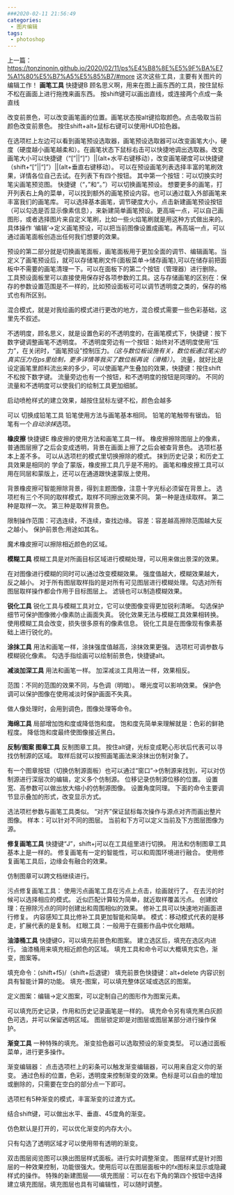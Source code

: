 ```yaml
---
###2020-02-11 21:56:49
categories:
 - 图片编辑
tags:
 - photoshop
---
```

上一篇：
	https://tonzinonin.github.io/2020/02/11/ps%E4%B8%8E%E5%9F%BA%E7%A1%80%E5%B7%A5%E5%85%B7/#more
这次这些工具，主要有关图片的编辑工作！<!--more-->
**画笔工具**
快捷键B
顾名思义啊，用来在图上画东西的工具，按住鼠标不松在画面上进行拖拽来画东西。
按shift键可以画出直线，或连接两个点成一条直线

改变前景色，可以改变画笔画的位置。画笔状态按alt键拾取颜色。点击吸取当前颜色改变前景色。
按住shift+alt+鼠标右键可以使用HUD拾色器。

在选项栏上左边可以看到画笔预设选取器，画笔预设选取器可以改变画笔大小，硬度（硬度越小画笔越柔和）。在画笔状态下鼠标右击可以快捷地调出选取器。改变画笔大小可以快捷键（“[”||“]”）||(alt+水平右键移动），改变画笔硬度可以快捷键（shift+“[”||“]”）||(alt+垂直右键移动）。
可以在预设画笔列表选择丰富的笔刷效果，详情各位自己去试。在列表下有四个按钮。
其中第一个按钮：可以切换实时笔尖画笔预览图。
快捷键（“，”和“。”）可以切换画笔预设。
想要更多的画笔，打开列表右上角的菜单，可以找到额外的画笔预设内容。也可以通过载入外部画笔来丰富我们的画笔库。
可以选择基本画笔，调节硬度大小，点击新建画笔预设按钮（可以勾选是否显示像素信息），来新建简单画笔预设。更高端一点，可以自己画图形，或者选择图片来自定义笔刷，比如一些火焰笔刷就是用这种方式做出来的。具体操作 ‘编辑’->定义画笔预设，可以把当前图像设置成画笔。再高端一点，可以通过画笔面板创造出任何我们想要的效果。

预设的第二部分就是切换画笔面板，画笔面板用于更加全面的调节、编辑画笔。当定义了画笔预设后，就可以存储笔刷文件(面板菜单->储存画笔),可以在储存前把面板中不需要的画笔清理一下。可以在面板下的第二个按钮（管理器）进行删除。
工具预设面板里可以直接使用保存好各项参数的工具。这与存储画笔的区别在：保存的参数设置范围是不一样的，比如预设面板可可以调节透明度之类的，保存的格式也有所区别。

混合模式，就是对我绘画的模式进行更改的地方，混合模式需要一些色彩基础，这里先不叙述。

不透明度，顾名思义，就是设置色彩的不透明度的，在画笔模式下，快捷键：按下数字键调整画笔不透明度。
不透明度旁边有一个按钮：始终对不透明度使用“压力”，在关闭时，“画笔预设”控制压力。*（这与数位板设施有关，数位板通过笔尖的真实压力在ps里绘制，更多详情等我买了数位板再说（滑稽））*。
流量，就好比是设定画笔里颜料流出来的多少，可以使画笔产生叠加的效果，快捷键：按住shift不松按下数字键。
流量旁边也有一个按钮，和不透明度的按钮是同理的。
不同的流量和不透明度可以使我们的绘制工具更加细腻。

启动喷枪样式的建立效果，越按住鼠标左键不松，颜色会越多

可以 切换成铅笔工具
铅笔使用方法与画笔基本相同。
铅笔的笔触带有锯齿。
铅笔有一个*自动涂抹*选项。

**橡皮擦**
快捷键E
橡皮擦的使用方法和画笔工具一样。
橡皮擦擦除图层上的像素，普通图层擦了之后会变成透明，背景在画面上擦了之后会被查背景色。
选项栏基本上差不多。
可以从选项栏的模式里切换擦除的模式。
抹到历史记录；和历史工具效果是相同的
学会了蒙版，橡皮擦工具几乎是不用的。
画笔和橡皮擦工具可以用在同层和蒙版上，还可以在通道跟快速蒙版上使用。

背景橡皮擦可智能擦除背景，得到主题图像，注意十字光标必须留在背景上。
选项栏有三个不同的取样模式，取样不同擦出效果不同。
第一种是连续取样。
第二种是取样一次。
第三种是取样背景色。 

限制操作范围：可选连续，不连续，查找边缘。
容差：容差越高擦除范围越大反之越小。
保护前景色:用途如其名。

魔术橡皮擦可以擦除相近颜色的区域。

**模糊工具**
模糊工具是对所画目标区域进行模糊处理，可以用来做出景深的效果。

在对图像进行模糊的同时可以通过改变模糊效果。
强度值越大，模糊效果越大，反之越小。
对于所有图层取样指的是对所有可见图层进行模糊处理。勾选对所有图层取样操作都会作用于目标图层上。
滤镜也可以制造模糊效果。

**锐化工具**
锐化工具与模糊工具对立，它可以使图像变得更加锐利清晰。 
勾选保护细节可保护图像微小像素防止画面失真。
锐化效果无法与模糊工具效果相转换。使用模糊工具会改变，损失很多原有的像素信息。
锐化工具是在图像现有像素基础上进行锐化的。

**涂抹工具**
用法和画笔一样，涂抹强度值越高，涂抹效果更强。
选项栏可调参数与模糊锐化像素。
勾选手指绘画可以绘制前景色，快捷键alt。

**减淡加深工具**
用法和画笔一样。
加深减淡工具用法一样，效果相反。

范围：不同的范围的效果不同，与色调（明暗）。
曝光度可以影响效果。
保护色调可以保护图像在使用减淡时保护画面不失真。

做人像处理时，会用到调色，图像处理等命令。

**海绵工具**
局部增加饱和度或降低饱和度。
饱和度先简单来理解就是：色彩的鲜艳程度。
降低饱和度最终使图像接近黑白。

**反制/图案 图章工具**
反制图章工具。
按住alt键，光标变成靶心形状后代表可以寻找仿制源的区域。
取样后就可以按照画笔画法来涂抹出仿制对象了。

有一个图章按钮（切换仿制源面板）也可以通过“窗口”->仿制源来找到，可以对仿制源进行深层次的编辑，定义多个仿制源。
位移记录仿制源位移的位置。
设置宽、高参数可以做出放大缩小的仿制源图像。
设置角度同理。
下面的命令主要调节显示叠加的形式，改变显示方式。

选法项栏参数与画笔工具类似。
“对齐”保证鼠标每次操作与源点对齐而画出整片图像。
样本：可以针对不同的图层。
当前和下方可以定义当前及下方图层图像为源。

**修复画笔工具**
快捷键“J”，shift+j可以在工具组里进行切换。
用法和仿制图章工具基本上是一样的。
修复画笔有一定的智能性，可以和周围环境进行融合。
使用修复画笔工具后，边缘会有融合的效果。

仿制图章可以跨文档继续进行。

污点修复画笔工具：
使用污点画笔工具在污点上点击，绘画就行了。
在去污的时候可以选择相应的模式。
近似匹配计算较为简单，就近取样覆盖污点。
创建纹理：在擦除污点的同时创建出和周围相似的效果。
修补工具可以快速地对画面进行修复。
内容感知工具比修补工具更加智能和简单。
模式：移动模式代表的是移走，扩展代表的是复制。
红眼工具：一般用于在摄影作品中优化眼睛。

**油漆桶工具**
快捷键G，可以填充前景色和图案。 建立选区后，填充在选区内进行。
油漆桶用来填充相近颜色的区域。
填充工具和命令可以大概填充实色，渐变，图案等。

填充命令：(shift+f5)/（shift+后退键）
填充前景色快捷键：alt+delete
内容识别具有智能计算的功能。
填充-图案，可以填充整体区域或选区的图案。

定义图案：编辑->定义图案，可以定制自己的图形作为图案元素。

可以填充历史记录，作用和历史记录画笔是一样的。
填充命令另有填充黑白灰颜色可选，并可以保留透明区域。
图层锁定即是对图层或图层某部分进行操作保护。

**渐变工具**
一种特殊的填充。
渐变拾色器可以选取预设的渐变类型。
可以通过面板菜单，进行更多操作。

渐变编辑器：
点击选项栏上的彩条可以触发渐变编辑器，可以用来自定义你的渐变。
通过色标的位置，色彩，透明度来控制渐变的效果。色标是可以自由的增加或删除的，只需要在空白的部分点一下即可。

选项栏有5种渐变的模式，丰富渐变的过渡方式。

结合shift键，可以做出水平、垂直、45度角的渐变。

仿色默认是打开的，可以优化渐变的内存大小。

只有勾选了透明区域才可以使用带有透明的渐变。

双击图层阅览图可以换出图层样式面板。进行实时调整渐变。
图层样式是针对图层的一种效果控制，功能很强大。使用后可以在图层面板中的fx图标来显示或隐藏样式的操作。
特殊的新建图层——填充图层：可以在右下角的第四个按钮中选择建立填充图层。填充图层也具有可编辑性，可以随时调整。